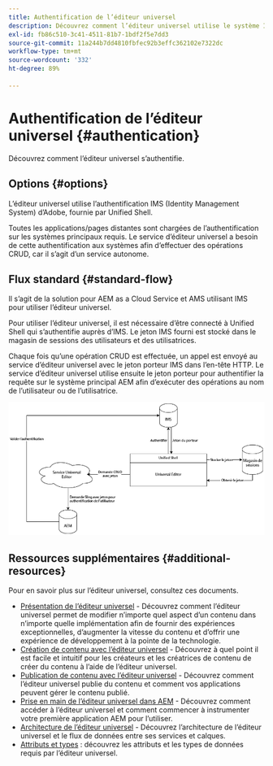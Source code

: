 ```yaml
---
title: Authentification de l’éditeur universel
description: Découvrez comment l’éditeur universel utilise le système Identity Management (IMS) d’Adobe pour l’authentification.
exl-id: fb86c510-3c41-4511-81b7-1bdf2f5e7dd3
source-git-commit: 11a244b7dd4810fbfec92b3effc362102e7322dc
workflow-type: tm+mt
source-wordcount: '332'
ht-degree: 89%

---
```



# Authentification de l’éditeur universel {#authentication}

Découvrez comment l’éditeur universel s’authentifie.

## Options {#options}

L’éditeur universel utilise l’authentification IMS (Identity Management System) d’Adobe, fournie par Unified Shell.

Toutes les applications/pages distantes sont chargées de l’authentification sur les systèmes principaux requis. Le service d’éditeur universel a besoin de cette authentification aux systèmes afin d’effectuer des opérations CRUD, car il s’agit d’un service autonome.

## Flux standard {#standard-flow}

Il s’agit de la solution pour AEM as a Cloud Service et AMS utilisant IMS pour utiliser l’éditeur universel.

Pour utiliser l’éditeur universel, il est nécessaire d’être connecté à Unified Shell qui s’authentifie auprès d’IMS. Le jeton IMS fourni est stocké dans le magasin de sessions des utilisateurs et des utilisatrices.

Chaque fois qu’une opération CRUD est effectuée, un appel est envoyé au service d’éditeur universel avec le jeton porteur IMS dans l’en-tête HTTP. Le service d’éditeur universel utilise ensuite le jeton porteur pour authentifier la requête sur le système principal AEM afin d’exécuter des opérations au nom de l’utilisateur ou de l’utilisatrice.

![Flux d’authentification standard](assets/standard-flow.png)

## Ressources supplémentaires {#additional-resources}

Pour en savoir plus sur l’éditeur universel, consultez ces documents.

* [Présentation de l’éditeur universel](introduction.md) - Découvrez comment l’éditeur universel permet de modifier n’importe quel aspect d’un contenu dans n’importe quelle implémentation afin de fournir des expériences exceptionnelles, d’augmenter la vitesse du contenu et d’offrir une expérience de développement à la pointe de la technologie.
* [Création de contenu avec l’éditeur universel](/help/sites-cloud/authoring/universal-editor/authoring.md) - Découvrez à quel point il est facile et intuitif pour les créateurs et les créatrices de contenu de créer du contenu à l’aide de l’éditeur universel.
* [Publication de contenu avec l’éditeur universel](/help/sites-cloud/authoring/universal-editor/publishing.md) - Découvrez comment l’éditeur universel publie du contenu et comment vos applications peuvent gérer le contenu publié.
* [Prise en main de l’éditeur universel dans AEM](getting-started.md) - Découvrez comment accéder à l’éditeur universel et comment commencer à instrumenter votre première application AEM pour l’utiliser.
* [Architecture de l’éditeur universel](architecture.md) - Découvrez l’architecture de l’éditeur universel et le flux de données entre ses services et calques.
* [Attributs et types](attributes-types.md) : découvrez les attributs et les types de données requis par l’éditeur universel.

